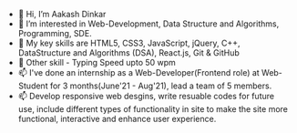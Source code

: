 - 👋 Hi, I’m Aakash Dinkar
- 👀 I’m interested in Web-Development, Data Structure and Algorithms, Programming, SDE.
- 🌱 My key skills are HTML5, CSS3, JavaScript, jQuery, C++, DataStructure and Algorithms (DSA), React.js, Git & GitHub
- 🌱 Other skill - Typing Speed upto 50 wpm
- 📫 I've done an internship as a Web-Developer(Frontend role) at Web-Student for 3 months(June'21 - Aug'21), lead a team of 5 members.
- 📫 Develop responsive web desgins, write resuable codes for future use, include different types of functionality in site to make the site more functional, interactive and enhance user experience.
